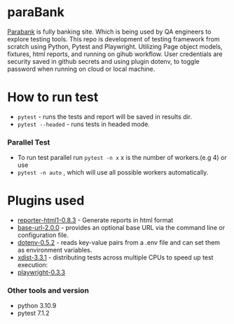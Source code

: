 # paraBank
[Parabank](https://parabank.parasoft.com/parabank/index.htm) is fully banking site. Which is being used by QA engineers to explore testing tools. This repo is development of testing framework from scratch using Python, Pytest and Playwright. Utilizing Page object models, fixtures, html reports, and running on gihub workflow. User credentials are security saved in github secrets and using plugin dotenv, to toggle password when running on cloud or local machine. 

# How to run test
- ```pytest``` - runs the tests and report will be saved in results dir.
- ```pytest --headed``` - runs tests in headed mode.


### Parallel Test
- To run test parallel run ```pytest -n x``` x is the number of workers.(e.g 4) or use 
- ```pytest -n auto``` , which will use all possible workers automatically.

# Plugins used
- [reporter-html1-0.8.3](https://pypi.org/project/pytest-reporter-html1/) - Generate reports in html format 
- [base-url-2.0.0](https://pypi.org/project/pytest-base-url/) - provides an optional base URL via the command line or configuration file.
- [dotenv-0.5.2](https://pypi.org/project/python-dotenv/) - reads key-value pairs from a .env file and can set them as environment variables.
- [xdist-3.3.1](https://pypi.org/project/pytest-xdist/) - distributing tests across multiple CPUs to speed up test execution:
- [playwright-0.3.3](https://playwright.dev/python/)

### Other tools and version
- python 3.10.9
- pytest 7.1.2
